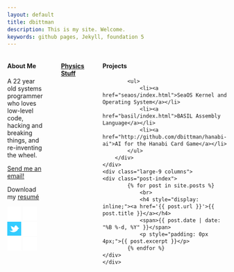 ```yaml
---
layout: default
title: dbittman
description: This is my site. Welcome.
keywords: github pages, Jekyll, foundation 5
---
```


<div class="row">
<div class="large-12 columns middle text-center">
</div>
</div>

<div class="row">
	<div class="large-3 columns panel">
		<div class="row">
			<h4>About Me</h4>
			<p>A 22 year old systems programmer who loves low-level code, hacking and breaking things,
			and re-inventing the wheel.</p>
			<p><a href="mailto:danielbittman1@gmail.com">Send me an email!</a></p>
			<p>Download my <a href="download/resume.pdf">resum&#233;</a></p>
			<div class="row text-center">
			<a href="http://facebook.com/daniel.a.bittman" target="_blank">      <img src="icons/facebook.png"   style="background-color:#3B5998;"></a>
			<a href="http://github.com/dbittman" target="_blank">                <img src="icons/github.png"     style="background-color:#4183C4;"></a>
			<a href="http://twitter.com/danielbittman" target="_blank">          <img src="icons/twitter.png"     style="background-color:#FFFFFF;" width="32" height="32"></a>
			<a href="https://www.linkedin.com/in/danielbittman" target="_blank"> <img src="icons/linkedin.png"   style="background-color:#007FB1;"></a>
			<a href="mailto:danielbittman1@gmail.com" target="_blank">           <img src="icons/gmail.png"      style="background-color:#DD4B39;"></a>
			<a href="http://google.com/+DanielBittman" target="_blank">          <img src="icons/googleplus.png" style="background-color:#D14836;"></a>
			</div>
		</div>
		<hr>
		<div class="row text-center">
		<h4><a href="physics/index.html">Physics Stuff</a></h4>
		</div>
		<hr>
		<div class="row">
			<h4>Projects</h4>

			<ul>
				<li><a href="seaos/index.html">SeaOS Kernel and Operating System</a></li>
				<li><a href="basil/index.html">BASIL Assembly Language</a></li>
				<li><a href="http://github.com/dbittman/hanabi-ai">AI for the Hanabi Card Game</a></li>
			</ul>
		</div>
	</div>
	<div class="large-9 columns">
	<div class="post-index">
			{% for post in site.posts %}
				<br>
				<h4 style="display: inline;"><a href='{{ post.url }}'>{{ post.title }}</a></h4>
				<span>{{ post.date | date: "%B %-d, %Y" }}</span> 
				<p style="padding: 0px 4px;">{{ post.excerpt }}</p>
			{% endfor %}
	</div>
	</div>
</div>


<div class="row"> 
</div>

<div class="row">
</div>

